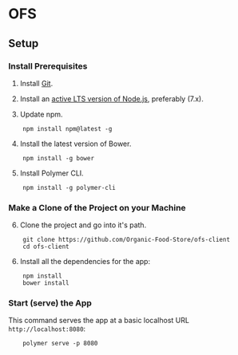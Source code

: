 # OFS

## Setup

### Install Prerequisites

1. Install [Git](https://git-scm.com/downloads).

2. Install an [active LTS version of Node.js](https://github.com/nodejs/LTS), preferably (7.x).

3. Update npm.
```
    npm install npm@latest -g
```

4. Install the latest version of Bower.
```
    npm install -g bower
```

5. Install Polymer CLI.
```
    npm install -g polymer-cli
```

### Make a Clone of the Project on your Machine

6. Clone the project and go into it's path.
```
    git clone https://github.com/Organic-Food-Store/ofs-client
    cd ofs-client
```

6. Install all the dependencies for the app:
```
    npm install
    bower install
```

### Start (serve) the App

This command serves the app at a basic localhost URL `http://localhost:8080`:
```
    polymer serve -p 8080
```
